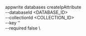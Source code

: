 appwrite databases createIpAttribute \
        --databaseId <DATABASE_ID> \
        --collectionId <COLLECTION_ID> \
        --key '' \
        --required false \


